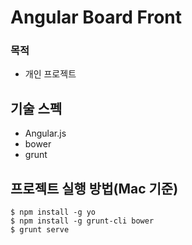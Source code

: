 # Angular Board Front


### 목적
* 개인 프로젝트


## 기술 스펙
* Angular.js
* bower
* grunt

## 프로젝트 실행 방법(Mac 기준)

```
$ npm install -g yo
$ npm install -g grunt-cli bower
$ grunt serve
```
